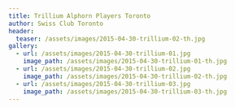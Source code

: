 ```yaml
---
title: Trillium Alphorn Players Toronto
author: Swiss Club Toronto
header:
  teaser: /assets/images/2015-04-30-trillium-02-th.jpg
gallery:
  - url: /assets/images/2015-04-30-trillium-01.jpg
    image_path: /assets/images/2015-04-30-trillium-01-th.jpg
  - url: /assets/images/2015-04-30-trillium-02.jpg
    image_path: /assets/images/2015-04-30-trillium-02-th.jpg
  - url: /assets/images/2015-04-30-trillium-03.jpg
    image_path: /assets/images/2015-04-30-trillium-03-th.jpg
---
```


